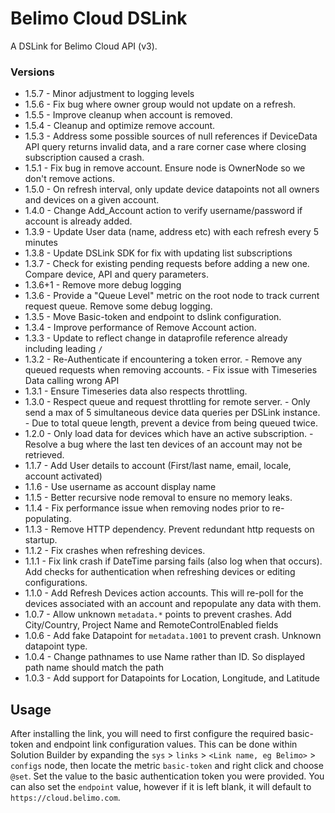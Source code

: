 # Belimo Cloud DSLink

A DSLink for Belimo Cloud API (v3).

### Versions

* 1.5.7 - Minor adjustment to logging levels
* 1.5.6 - Fix bug where owner group would not update on a refresh.
* 1.5.5 - Improve cleanup when account is removed. 
* 1.5.4 - Cleanup and optimize remove account.
* 1.5.3 - Address some possible sources of null references if DeviceData API query returns invalid data, and a rare
          corner case where closing subscription caused a crash. 
* 1.5.1 - Fix bug in remove account. Ensure node is OwnerNode so we don't remove actions.
* 1.5.0 - On refresh interval, only update device datapoints not all owners and devices on a given account.
* 1.4.0 - Change Add_Account action to verify username/password if account is already added.
* 1.3.9 - Update User data (name, address etc) with each refresh every 5 minutes
* 1.3.8 - Update DSLink SDK for fix with updating list subscriptions
* 1.3.7 - Check for existing pending requests before adding a new one. Compare device, API and 
          query parameters.
* 1.3.6+1 - Remove more debug logging
* 1.3.6 - Provide a "Queue Level" metric on the root node to track current request queue. Remove some
  debug logging.
* 1.3.5 - Move Basic-token and endpoint to dslink configuration.
* 1.3.4 - Improve performance of Remove Account action. 
* 1.3.3 - Update to reflect change in dataprofile reference already including leading `/`
* 1.3.2 - Re-Authenticate if encountering a token error.
        - Remove any queued requests when removing accounts.
        - Fix issue with Timeseries Data calling wrong API
* 1.3.1 - Ensure Timeseries data also respects throttling.
* 1.3.0 - Respect queue and request throttling for remote server.
        - Only send a max of 5 simultaneous device data queries per DSLink instance.
        - Due to total queue length, prevent a device from being queued twice.
* 1.2.0 - Only load data for devices which have an active subscription.
        - Resolve a bug where the last ten devices of an account may not be retrieved.
* 1.1.7 - Add User details to account (First/last name, email, locale, account activated)
* 1.1.6 - Use username as account display name
* 1.1.5 - Better recursive node removal to ensure no memory leaks.
* 1.1.4 - Fix performance issue when removing nodes prior to re-populating.
* 1.1.3 - Remove HTTP dependency. Prevent redundant http requests on startup. 
* 1.1.2 - Fix crashes when refreshing devices.
* 1.1.1 - Fix link crash if DateTime parsing fails (also log when that occurs). Add checks for authentication when
  refreshing devices or editing configurations.
* 1.1.0 - Add Refresh Devices action accounts. This will re-poll for the devices associated with an account and
  repopulate any data with them.
* 1.0.7 - Allow unknown `metadata.*` points to prevent crashes. Add City/Country, Project Name and RemoteControlEnabled
  fields
* 1.0.6 - Add fake Datapoint for `metadata.1001` to prevent crash. Unknown
  datapoint type.
* 1.0.4 - Change pathnames to use Name rather than ID. So displayed path name
  should match the path
* 1.0.3 - Add support for Datapoints for Location, Longitude, and Latitude

## Usage

After installing the link, you will need to first configure the required basic-token and endpoint link configuration
values. This can be done within Solution Builder by expanding the `sys` > `links` > `<Link name, eg Belimo>` > `configs`
node, then locate the metric `basic-token` and right click and choose `@set`. Set the value to the basic authentication
token you were provided. You can also set the `endpoint` value, however if it is left blank, it will default
to `https://cloud.belimo.com`.